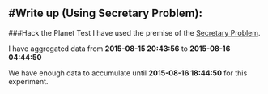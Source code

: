 #Write up (Using Secretary Problem):
-----------

###Hack the Planet Test
I have used the premise of the [Secretary Problem](https://en.wikipedia.org/wiki/Secretary_problem).

I have aggregated data from **2015-08-15 20:43:56** to **2015-08-16 04:44:50**

We have enough data to accumulate until **2015-08-16 18:44:50** for this experiment.


